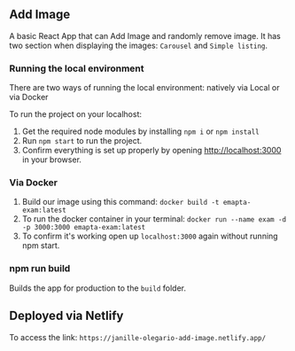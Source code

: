 ## Add Image

A basic React App that can Add Image and randomly remove image.
It has two section when displaying the images: `Carousel` and `Simple listing`.

### Running the local environment ###

There are two ways of running the local environment: natively via Local or via Docker

To run the project on your localhost:
  1. Get the required node modules by installing `npm i` or `npm install`
  2. Run `npm start` to run the project.
  3. Confirm everything is set up properly by opening [http://localhost:3000](http://localhost:3000) in your browser.

### Via Docker ###

  1. Build our image using this command: `docker build -t emapta-exam:latest`
  2. To run the docker container in your terminal: `docker run --name exam -d -p 3000:3000 emapta-exam:latest`
  3. To confirm it's working open up `localhost:3000` again without running npm start.

### npm run build ###

Builds the app for production to the `build` folder.

## Deployed via Netlify

To access the link: 
`https://janille-olegario-add-image.netlify.app/`
